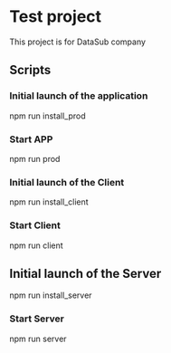 # Test project

This project is for DataSub company

## Scripts

### Initial launch of the application
npm run install_prod

### Start APP
npm run prod

### Initial launch of the Client
npm run install_client

### Start Client
npm run client

## Initial launch of the Server
npm run install_server

### Start Server
npm run server